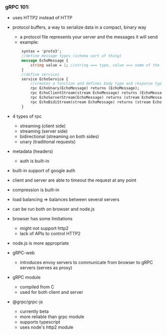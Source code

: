### gRPC 101: 

- uses HTTP2 instead of HTTP
- protocol buffers, a way to serialize data in a compact, binary way
    - a protocol file represents your server and the messages it will send
    - example: 
    ```proto
        syntax = 'proto3';
        //define message types (schema sort of thing)
        message EchoMessage { 
            string value = 1; //string === type, value === name of the prop, 1 === prop number
        }
        //define services
        service EchoService {
            //creates a function and defines body type and response type
            rpc EchoUnary(EchoMessage) returns (EchoMessage);
            rpc EchoClientStream(stream EchoMessage) returns (EchoMessage);
            rpc EchoServerStream(EchoMessage) returns (stream EchoMessage);
            rpc EchoBidiStream(stream EchoMessage) returns (stream EchoMessage);
        }
    ```
- 4 types of rpc
    - streaming (client side)
    - streaming (server side)
    - bidirectional (streaming on both sides)
    - unary (traditional requests)
- metadata (headers) 
    - auth is built-in
- built-in support of google auth
- client and server are able to timeout the request at any point
- compression is built-in
- load balancing => balances between several servers 

- can be run both on browser and node.js
- browser has some limitations
    - might not support http2
    - lack of APIs to control HTTP2
- node.js is more appropriate

- gRPC-web 
    - introduces envoy servers to communicate from browser to gRPC servers (serves as proxy)
- gRPC module 
    - compiled from C
    - used for both client and server
- @grpc/grpc-js
    - currently beta
    - more reliable than grpc module
    - supports typescript
    - uses node's http2 module
